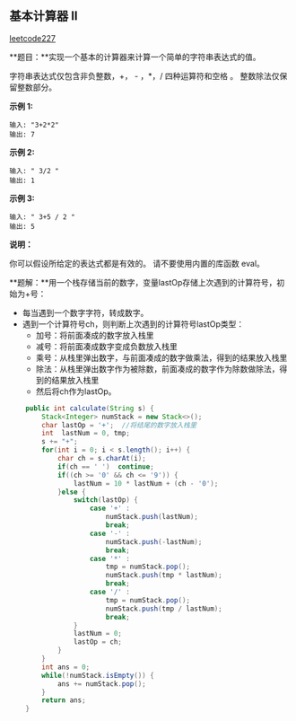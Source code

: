 ## 基本计算器 II

[leetcode227](https://leetcode-cn.com/problems/basic-calculator-ii/)

**题目：**实现一个基本的计算器来计算一个简单的字符串表达式的值。

字符串表达式仅包含非负整数，+， - ，*，/ 四种运算符和空格  。 整数除法仅保留整数部分。

**示例 1:**

```
输入: "3+2*2"
输出: 7
```


**示例 2:**

```
输入: " 3/2 "
输出: 1
```


**示例 3:**

```
输入: " 3+5 / 2 "
输出: 5
```


**说明：**

你可以假设所给定的表达式都是有效的。
请不要使用内置的库函数 eval。



**题解：**用一个栈存储当前的数字，变量lastOp存储上次遇到的计算符号，初始为+号：

- 每当遇到一个数字字符，转成数字。
- 遇到一个计算符号ch，则判断上次遇到的计算符号lastOp类型：
  - 加号：将前面凑成的数字放入栈里
  - 减号：将前面凑成数字变成负数放入栈里
  - 乘号：从栈里弹出数字，与前面凑成的数字做乘法，得到的结果放入栈里
  - 除法：从栈里弹出数字作为被除数，前面凑成的数字作为除数做除法，得到的结果放入栈里
  - 然后将ch作为lastOp。



```java
	public int calculate(String s) {
        Stack<Integer> numStack = new Stack<>();
        char lastOp = '+';  //将结尾的数字放入栈里
        int  lastNum = 0, tmp;
        s += "+";
        for(int i = 0; i < s.length(); i++) {
            char ch = s.charAt(i);
            if(ch == ' ')  continue;
            if((ch >= '0' && ch <= '9')) {
                lastNum = 10 * lastNum + (ch - '0');
            }else {
                switch(lastOp) {
                    case '+' :
                        numStack.push(lastNum);
                        break;
                    case '-' :
                        numStack.push(-lastNum);
                        break;   
                    case '*' :
                        tmp = numStack.pop();
                        numStack.push(tmp * lastNum);
                        break;
                    case '/' :
                        tmp = numStack.pop();
                        numStack.push(tmp / lastNum);
                        break;        
                }
                lastNum = 0;
                lastOp = ch;
            }
        }
        int ans = 0;
        while(!numStack.isEmpty()) {
            ans += numStack.pop();
        }
        return ans;
    }
```

